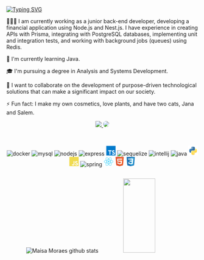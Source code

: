 
[![Typing SVG](https://readme-typing-svg.herokuapp.com/?color=e06c75&size=35%&center=true&vCenter=true&width=1000&lines=HELLO,+My+name+is+Maisa+Moraes;Welcome+to+my+GitHub!+🙂)](https://git.io/typing-svg)


<div align="justified">
  <p>
    👩🏽‍💻 I am currently working as a junior back-end developer, developing a financial application using Node.js and Nest.js. I have experience in creating APIs with Prisma, integrating with PostgreSQL databases, implementing unit and integration tests, and working with background jobs (queues) using Redis.</strong>
  </p>
  <p>
    🌱 I'm currently learning Java.</strong>
  </p>
  <p>
    🎓 I'm pursuing a degree in Analysis and Systems Development.</strong>
  </p>
  <p>
    👯 I want to collaborate on the development of purpose-driven technological solutions that can make a significant impact on our society.</strong>
  </p>
  <p>
    ⚡ Fun fact: I make my own cosmetics, love plants, and have two cats, Jana and Salem.</strong>
  </p>
</div>

<div align="center">
  <a href="mailto:maisa.moraes@outlook.com">
    <img src="https://img.shields.io/badge/Microsoft_Outlook-0078D4?style=for-the-badge&logo=microsoft-outlook&logoColor=white">
  </a>
  <a href="https://www.linkedin.com/in/maisacmoraes/" target="_blank">
    <img src="https://img.shields.io/badge/-LinkedIn-%230077B5?style=for-the-badge&logo=linkedin&logoColor=white" style="border-radius: 30px" target="_blank">
  </a>
</div>

##

<div align="center"><br>
  <img alt="docker" height="5%" width="5%" src="https://cdn.jsdelivr.net/gh/devicons/devicon/icons/docker/docker-original.svg" />
  <img alt="mysql" height="5%" width="5%" src="https://cdn.jsdelivr.net/gh/devicons/devicon/icons/mysql/mysql-original-wordmark.svg" />
  <img alt="nodejs" height="5%" width="5%" src="https://cdn.jsdelivr.net/gh/devicons/devicon/icons/nodejs/nodejs-original-wordmark.svg" />
  <img alt="express" height="5%" width="5%" src="https://cdn.jsdelivr.net/gh/devicons/devicon/icons/express/express-original.svg" />
  <img alt="typescript" height="5%" width="5%" src="https://raw.githubusercontent.com/devicons/devicon/master/icons/typescript/typescript-plain.svg">
  <img alt="sequelize" height="5%" width="5%" src="https://cdn.jsdelivr.net/gh/devicons/devicon/icons/sequelize/sequelize-plain.svg" />
  <img alt="intellij" height="5%" width="5%" src="https://cdn.jsdelivr.net/gh/devicons/devicon/icons/intellij/intellij-original.svg">
  <img alt="java" height="5%" width="5%" src="https://cdn.jsdelivr.net/gh/devicons/devicon/icons/java/java-original.svg" />
  <img alt="Python" height="5%" width="5%" src="https://raw.githubusercontent.com/devicons/devicon/master/icons/python/python-original.svg">
  <img alt="JavaScript" height="5%" width="5%" src="https://raw.githubusercontent.com/devicons/devicon/master/icons/javascript/javascript-plain.svg">
  <img alt="spring" height="5%" width="5%" src="https://cdn.jsdelivr.net/gh/devicons/devicon/icons/spring/spring-original-wordmark.svg" />
  <img alt="React" height="5%" width="5%" src="https://raw.githubusercontent.com/devicons/devicon/master/icons/react/react-original.svg">
  <img alt="HTML" height="5%" width="5%" src="https://raw.githubusercontent.com/devicons/devicon/master/icons/html5/html5-original.svg">
  <img alt="CSS" height="5%" width="5%" src="https://raw.githubusercontent.com/devicons/devicon/master/icons/css3/css3-original.svg">
</div>

##

<div align="center">
  <img width="49%" height="195px" src="https://github-readme-stats.vercel.app/api?username=maisacmoraes&show_icons=true&count_private=true&hide_border=true&theme=onedark" alt="Maisa Moraes github stats">
  <img width="41%" height="195px" src="https://github-readme-stats.vercel.app/api/top-langs/?username=maisacmoraes&layout=compact&hide_border=true&&theme=onedark" />
</div>

<!-- 
<div align="center">
  <img src="https://github-readme-activity-graph.vercel.app/graph?username=maisacmoraes&bg_color=282c34&color=e5c07b&line=e06c75&point=98c379&area=true&hide_border=true&title_color=e5c07b">
</div>
-->



